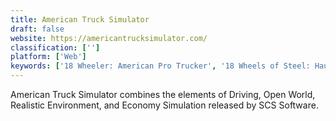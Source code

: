```yaml
---
title: American Truck Simulator
draft: false 
website: https://americantrucksimulator.com/
classification: ['']
platform: ['Web']
keywords: ['18 Wheeler: American Pro Trucker', '18 Wheels of Steel: Haulin’', 'BeamNG.drive', 'Bus Driver', 'Farming Simulator 15', 'German Truck Simulator', 'Rigs of Rods', 'SPINTIRES', 'Scania Truck Driving Simulator', 'Scanner Pro by Readdle', 'Scannr', 'Spintires: MudRunner', 'The Witcher 3: Wild Hunt', 'Truck Simulator 3D', 'TruckSaver', 'TruckersMP', 'Trucks and Trailers', 'UK Truck Simulator', 'Ultimate Rock Crawler']
---
```

American Truck Simulator combines the elements of Driving, Open World, Realistic Environment, and Economy Simulation released by SCS Software.